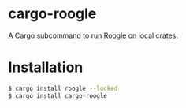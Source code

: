 # cargo-roogle
A Cargo subcommand to run [Roogle](https://github.com/hkmatsumoto/roogle) on local crates.

# Installation
```sh
$ cargo install roogle --locked
$ cargo install cargo-roogle
```

